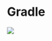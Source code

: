# Gradle

[![](https://jitpack.io/v/zj565061763/compose-tab.svg)](https://jitpack.io/#zj565061763/compose-tab)